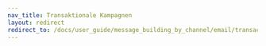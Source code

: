 ```yaml
---
nav_title: Transaktionale Kampagnen
layout: redirect
redirect_to: /docs/user_guide/message_building_by_channel/email/transactional_message_api_campaign/
---
```

